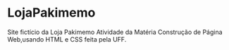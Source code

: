# LojaPakimemo
Site fictício da Loja Pakimemo
Atividade da Matéria Construção de Página Web,usando HTML e CSS feita pela UFF.
